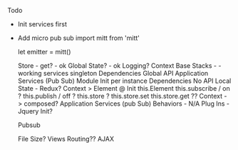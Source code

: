 Todo
* Init services first
* Add micro pub sub
  import mitt from 'mitt'

  let emitter = mitt()


  Store - get? - ok
  Global State? - ok
  Logging?
  Context Base
  Stacks - - working
    services singleton
      Dependencies
      Global API
      Application Services (Pub Sub)
    Module Init per instance
      Dependencies
      No API
      Local State - Redux?
      Context > Element @ Init
        this.Element
        this.subscribe / on ?
        this.publish  / off ?
        this.store ?
          this.store.set
          this.store.get ??
          Context - > composed?
      Application Services (pub Sub)
    Behaviors - N/A
    Plug Ins - Jquery Init?

  Pubsub
  
  File Size?
  Views
  Routing??
  AJAX